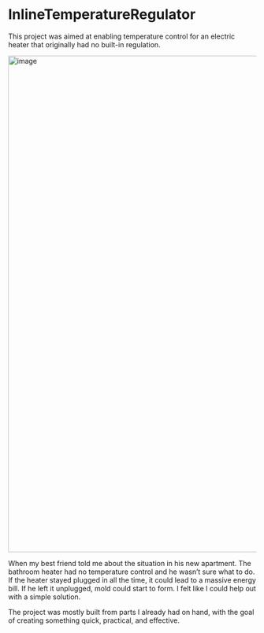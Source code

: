 # InlineTemperatureRegulator

This project was aimed at enabling temperature control for an electric heater that originally had no built-in regulation.

<img width="1307" height="1009" alt="image" src="https://github.com/user-attachments/assets/c8161f2c-85ee-4c19-9ed9-f300a58b5139" />

When my best friend told me about the situation in his new apartment. The bathroom heater had no temperature control and he wasn’t sure what to do. If the heater stayed plugged in all the time, it could lead to a massive energy bill. If he left it unplugged, mold could start to form. I felt like I could help out with a simple solution.

The project was mostly built from parts I already had on hand, with the goal of creating something quick, practical, and effective.
